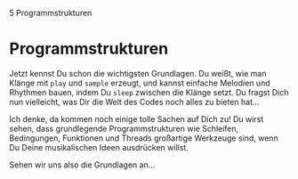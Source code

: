 5 Programmstrukturen

# Programmstrukturen

Jetzt kennst Du schon die wichtigsten Grundlagen. Du weißt, wie man
Klänge mit `play` und `sample` erzeugt, und kannst einfache Melodien
und Rhythmen bauen, indem Du `sleep` zwischen die Klänge setzt. Du
fragst Dich nun vielleicht, was Dir die Welt des Codes noch alles
zu bieten hat...

Ich denke, da kommen noch einige tolle Sachen auf Dich zu! Du wirst
sehen, dass grundlegende Programmstrukturen wie Schleifen, Bedingungen, 
Funktionen und Threads großartige Werkzeuge sind, wenn Du Deine
musikalischen Ideen ausdrücken willst.

Sehen wir uns also die Grundlagen an...
